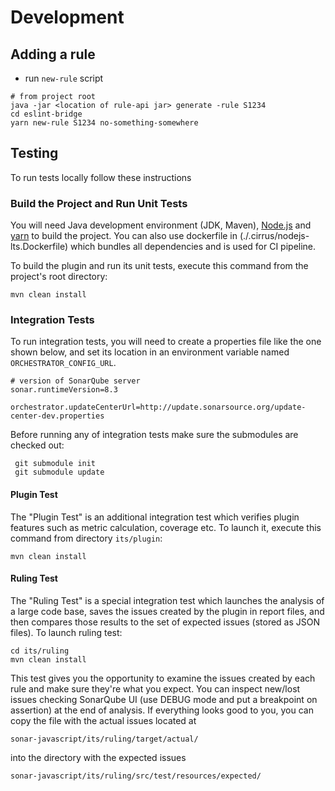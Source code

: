 # Development

## Adding a rule
* run `new-rule` script
```
# from project root
java -jar <location of rule-api jar> generate -rule S1234
cd eslint-bridge
yarn new-rule S1234 no-something-somewhere 
```

## <a name="testing"></a>Testing
To run tests locally follow these instructions

### Build the Project and Run Unit Tests
You will need Java development environment (JDK, Maven), [Node.js](https://nodejs.org/en/) and [yarn](https://yarnpkg.com/lang/en/) 
to build the project. You can also use dockerfile in (./.cirrus/nodejs-lts.Dockerfile) which bundles all dependencies and 
is used for CI pipeline.

To build the plugin and run its unit tests, execute this command from the project's root directory:
```
mvn clean install
```

### Integration Tests
To run integration tests, you will need to create a properties file like the one shown below, and set its location in an environment variable named `ORCHESTRATOR_CONFIG_URL`.
```
# version of SonarQube server
sonar.runtimeVersion=8.3

orchestrator.updateCenterUrl=http://update.sonarsource.org/update-center-dev.properties
```
Before running any of integration tests make sure the submodules are checked out:
```
 git submodule init
 git submodule update
```
#### Plugin Test
The "Plugin Test" is an additional integration test which verifies plugin features such as metric calculation, coverage etc. To launch it, execute this command from directory `its/plugin`:
```
mvn clean install
```  

#### Ruling Test
The "Ruling Test" is a special integration test which launches the analysis of a large code base, saves the issues created by the plugin in report files, and then compares those results to the set of expected issues (stored as JSON files). To launch ruling test:
```
cd its/ruling
mvn clean install
```

This test gives you the opportunity to examine the issues created by each rule and make sure they're what you expect. You can inspect new/lost issues checking SonarQube UI (use DEBUG mode and put a breakpoint on assertion) at the end of analysis. If everything looks good to you, you can copy the file with the actual issues located at
```
sonar-javascript/its/ruling/target/actual/
``` 
into the directory with the expected issues
```
sonar-javascript/its/ruling/src/test/resources/expected/
```
